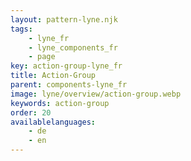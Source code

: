 ```yaml
---
layout: pattern-lyne.njk
tags: 
    - lyne_fr
    - lyne_components_fr
    - page
key: action-group-lyne_fr
title: Action-Group
parent: components-lyne_fr
image: lyne/overview/action-group.webp
keywords: action-group
order: 20
availablelanguages: 
    - de
    - en
---
```

